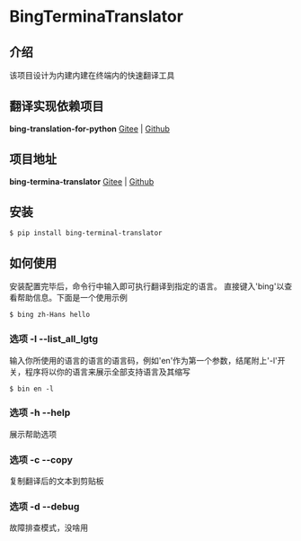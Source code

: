 # BingTerminaTranslator

## 介绍

该项目设计为内建内建在终端内的快速翻译工具

## 翻译实现依赖项目
__bing-translation-for-python__ [Gitee][1] | [Github][2]

## 项目地址
__bing-termina-translator__ [Gitee][3] | [Github][4]

## 安装

    $ pip install bing-terminal-translator

## 如何使用

安装配置完毕后，命令行中输入即可执行翻译到指定的语言。
直接键入'bing'以查看帮助信息。下面是一个使用示例

    $ bing zh-Hans hello

### 选项 -l --list_all_lgtg
输入你所使用的语言的语言的语言码，例如'en'作为第一个参数，结尾附上'-l'开关，程序将以你的语言来展示全部支持语言及其缩写

    $ bin en -l

### 选项 -h --help

展示帮助选项

### 选项 -c --copy
复制翻译后的文本到剪贴板

### 选项 -d --debug
故障排查模式，没啥用

<!-- Doc网站 -->

<!-- TODO bing-translation-for-python 项目地址 -->
<!-- Gitee -->
[1]:https://gitee.com/abchiyi/bing_translation_for_python

<!-- Github -->
[2]:https:......

<!-- TODO bing-translation 项目地址 -->
<!-- Gitee -->
[3]:https://gitee.com/abchiyi/bing-translator

<!-- Github -->
[4]:https:......
